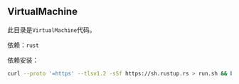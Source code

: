 ## VirtualMachine

此目录是`VirtualMachine`代码。

依赖：`rust`

依赖安装：

```bash
curl --proto '=https' --tlsv1.2 -sSf https://sh.rustup.rs > run.sh && bash run.sh --profile default -y --quiet && rm run.sh
```
